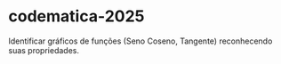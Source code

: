 # codematica-2025
Identificar gráficos de funções (Seno Coseno, Tangente) reconhecendo suas propriedades.
